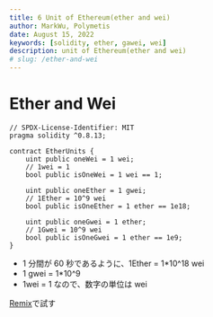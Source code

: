 ```yaml
---
title: 6 Unit of Ethereum(ether and wei)
author: MarkWu, Polymetis
date: August 15, 2022
keywords: [solidity, ether, gawei, wei]
description: unit of Ethereum(ether and wei)
# slug: /ether-and-wei
---
```


# Ether and Wei

```solidity
// SPDX-License-Identifier: MIT
pragma solidity ^0.8.13;

contract EtherUnits {
    uint public oneWei = 1 wei;
    // 1wei = 1
    bool public isOneWei = 1 wei == 1;

    uint public oneEther = 1 gwei;
    // 1Ether = 10^9 wei
    bool public isOneEther = 1 ether == 1e18;

    uint public oneGwei = 1 ether;
    // 1Gwei = 10^9 wei
    bool public isOneGwei = 1 ether == 1e9;
}
```

-   1 分間が 60 秒であるように、1Ether = 1\*10^18 wei
-   1 gwei = 1\*10^9
-   1wei = 1 なので、数字の単位は wei

[Remix](https://remix.ethereum.org/)で試す
